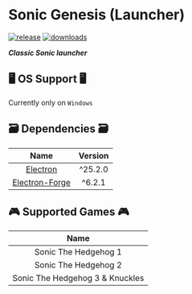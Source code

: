 # Sonic Genesis (Launcher)
[![release](https://img.shields.io/github/v/release/Ashrindy/sonic-genesis?color=red)](https://github.com/Ashrindy/sonic-genesis/releases/latest)
[![downloads](https://img.shields.io/github/downloads/Ashrindy/sonic-genesis/total?color=green)](#)

***Classic Sonic launcher***

## 🖥 OS Support 🖥
Currently only on `Windows`

## 🗃 Dependencies 🗃
| Name           | Version   |
|:--------------:|:---------:|
| [Electron](https://www.electronjs.org/)       | ^25.2.0   |
| [Electron-Forge](https://www.electronforge.io/) | ^6.2.1    |

## 🎮 Supported Games 🎮
| Name           |
|:--------------:|
| Sonic The Hedgehog 1 |
| Sonic The Hedgehog 2 |
| Sonic The Hedgehog 3 & Knuckles |

